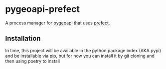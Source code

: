 # pygeoapi-prefect

A process manager for [pygeoapi] that uses [prefect].


[pygeoapi]: https://pygeoapi.io/
[prefect]: https://www.prefect.io/


## Installation

In time, this project will be available in the python package index (AKA pypi) and be installable via pip, but for
now you can install it by git cloning and then using poetry to install
